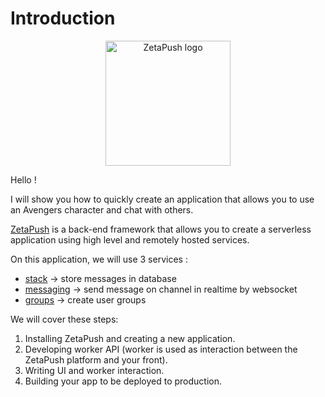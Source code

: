 # Introduction

<p align="center">
  <a href="https://zetapush.com/">
    <img src="https://www.zetapush.com/wp-content/uploads/2018/09/ZPlogo-websafe.png" alt="ZetaPush logo" width="200"/>
  </a>
<p>

Hello !

I will show you how to quickly create an application that allows you to use an Avengers character and chat with others.

[ZetaPush](https://www.zetapush.com/) is a back-end framework that allows you to create a serverless application using high level and remotely hosted services.

On this application, we will use 3 services :

 - [stack](https://doc.zetapush.com/#_stack) &rarr; store messages in database
 - [messaging](https://doc.zetapush.com/#_messaging) &rarr; send message on channel in realtime by websocket
 - [groups](https://doc.zetapush.com/#_groups) &rarr; create user groups

We will cover these steps:

1. Installing ZetaPush and creating a new application.
2. Developing worker API (worker is used as interaction between the ZetaPush platform and your front).
3. Writing UI and worker interaction.
4. Building your app to be deployed to production.